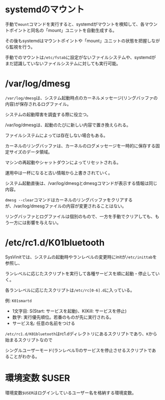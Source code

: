# systemdのマウント

手動で`mount`コマンドを実行すると、systemdがマウントを検知して、各マウントポイントと同名の「mount」ユニットを自動生成する。

その後もsystemdはマウントポイントや「mount」ユニットの状態を把握しながら監視を行う。

手動でのマウントは`/etc/fstab`に設定がないファイルシステムや、systemdがまだ認識していないファイルシステムに対しても実行可能。

# /var/log/dmesg

`/var/log/dmesg`は、システム起動時点のカーネルメッセージ(リングバッファの内容)が保存されるログファイル。

システムの起動障害を調査する際に役立つ。

/var/log/dmesgは、起動のたびに新しい内容で置き換えられる。

ファイルシステムによっては存在しない場合もある。

カーネルのリングバッファは、カーネルのログメッセージを一時的に保存する固定サイズのデータ領域。

マシンの再起動やシャットダウンによってリセットされる。

運用中は一杯になると古い情報から上書きされていく。

システム起動直後は、/var/log/dmesgとdmesgコマンドが表示する情報は同じ内容。

`dmesg --clear`コマンドはカーネルのリングバッファをクリアするが、/var/log/dmesgファイルの内容が変更されることはない。

リングバッファとログファイルは個別のもので、一方を手動でクリアしても、もう一方には影響を与えない。

# /etc/rc1.d/K01bluetooth

SysVinitでは、システムの起動時やランレベルの変更時にinitが`/etc/inittab`を参照し、

ランレベルに応じたスクリプトを実行して各種サービスを順に起動・停止していく。

各ランレベルに応じたスクリプトは`/etc/rc[0-6].d`に入っている。

例: `K01smartd`

- 1文字目: S(Start: サービスを起動)、K(Kill: サービスを停止)
- 数字: 実行優先順位。若番のものが先に実行される。
- サービス名: 任意の名前をつける

`/etc/rc1.d/K01bluetooth`はrc1.dディレクトリにあるスクリプトであり、`K`から始まるスクリプトなので

シングルユーザーモード(ランレベル1)のサービスを停止させるスクリプトであることがわかる。

# 環境変数 $USER

環境変数`$USER`はログインしているユーザー名を格納する環境変数。

